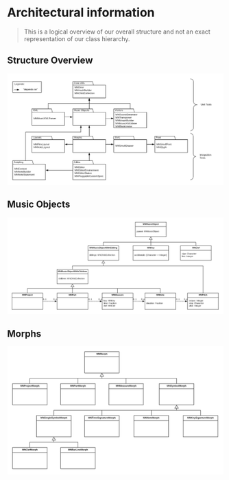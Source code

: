 # Architectural information

> This is a logical overview of our overall structure and not an exact representation of our class hierarchy.

## Structure Overview
![structure overview](images/structure-overview.png)


## Music Objects 
![music objects](images/music-objects.png)


## Morphs
![morphs](images/morph-structure.png)

